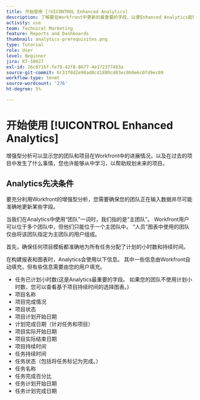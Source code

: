```yaml
---
title: 开始使用 [!UICONTROL Enhanced Analytics]
description: 了解要在Workfront中更新的最重要的字段，以便Enhanced Analytics能够向您展示您的团队和项目在Workfront中的进展情况。
activity: use
team: Technical Marketing
feature: Reports and Dashboards
thumbnail: analytics-prerequisites.png
type: Tutorial
role: User
level: Beginner
jira: KT-10027
exl-id: 26c071bf-fe79-42f8-8677-4e172377483a
source-git-commit: 6c31f8d2e98ad8cd1880cd03ec0b0e6c0fd9ec09
workflow-type: tm+mt
source-wordcount: '276'
ht-degree: 5%

---
```


# 开始使用 [!UICONTROL Enhanced Analytics]

增强型分析可以显示您的团队和项目在Workfront中的进展情况，以及在过去的项目中发生了什么事情，您也许能够从中学习，以帮助规划未来的项目。

## Analytics先决条件

要充分利用Workfront的增强型分析，您需要确保您的团队正在输入数据并尽可能准确地更新某些字段。

当我们在Analytics中使用“团队”一词时，我们指的是“主团队”。 Workfront用户可以位于多个团队中，但他们只能位于一个主团队中。 “人员”图表中使用的团队仅由将该团队指定为主团队的用户组成。

首先，确保任何项目模板都准确地为所有任务分配了计划的小时数和持续时间。

在构建报表和图表时，Analytics会使用以下信息。 其中一些信息由Workfront自动填充，但有些信息需要由您的用户填充。

* 任务已计划小时数(这是Analytics最重要的字段。 如果您的团队不使用计划小时数，您可以查看基于项目持续时间的选择图表。)
* 项目名称
* 项目完成情况
* 项目状态
* 项目计划开始日期
* 计划完成日期（针对任务和项目）
* 项目实际开始日期
* 项目实际结束日期
* 项目持续时间
* 任务持续时间
* 任务状态（包括将任务标记为完成。）
* 任务名称
* 任务完成百分比
* 任务计划开始日期
* 任务计划完成日期

